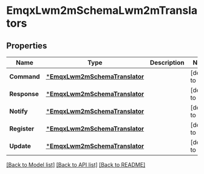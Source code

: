 # EmqxLwm2mSchemaLwm2mTranslators

## Properties
Name | Type | Description | Notes
------------ | ------------- | ------------- | -------------
**Command** | [***EmqxLwm2mSchemaTranslator**](emqx_lwm2m_schema.translator.md) |  | [default to null]
**Response** | [***EmqxLwm2mSchemaTranslator**](emqx_lwm2m_schema.translator.md) |  | [default to null]
**Notify** | [***EmqxLwm2mSchemaTranslator**](emqx_lwm2m_schema.translator.md) |  | [default to null]
**Register** | [***EmqxLwm2mSchemaTranslator**](emqx_lwm2m_schema.translator.md) |  | [default to null]
**Update** | [***EmqxLwm2mSchemaTranslator**](emqx_lwm2m_schema.translator.md) |  | [default to null]

[[Back to Model list]](../README.md#documentation-for-models) [[Back to API list]](../README.md#documentation-for-api-endpoints) [[Back to README]](../README.md)

